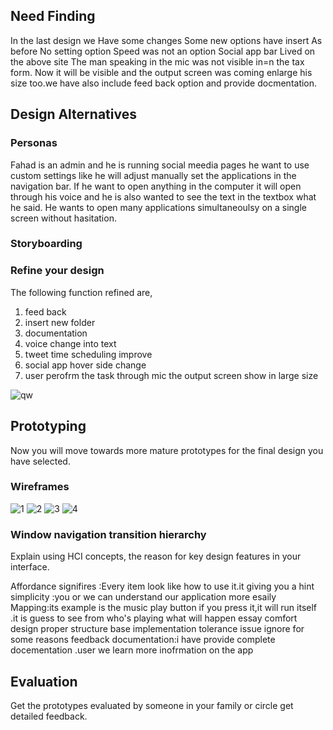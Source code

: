 ## Need Finding ##
In the last design we Have some changes Some new options have insert As before No setting option Speed ​​was not an option Social app bar Lived on the above site
The man speaking in the mic was not visible in=n the tax form. 
Now it will be visible and the output screen was coming enlarge his size too.we have also include feed back option and provide docmentation.

## Design Alternatives ##

### Personas ###
Fahad is an admin and he is running social meedia pages he want to use custom settings like he will adjust manually set the applications in the navigation bar. If he want to open anything in the computer it will open through his voice and he is also wanted to see the text in the textbox what he said. He wants to open many applications simultaneoulsy on a single screen without hasitation.

### Storyboarding ###

### Refine your design ###

The following function refined are, 
1) feed back 
2) insert new folder 
3) documentation 
4) voice change into text
5) tweet time scheduling improve 
6) social app hover side change 
7) user perofrm the task through mic the output screen show in large size

![qw](https://user-images.githubusercontent.com/66660943/88834723-ac83e200-d1ed-11ea-9f2a-6c3221a3f2ba.jpeg)


## Prototyping ##
Now you will move towards more mature prototypes for the final design you have selected.

### Wireframes

![1](https://user-images.githubusercontent.com/51967342/88836418-1604f000-d1f0-11ea-8402-ad288bf37b2a.png)
![2](https://user-images.githubusercontent.com/51967342/88836429-19987700-d1f0-11ea-92ec-fd9ef710b72c.png)
![3](https://user-images.githubusercontent.com/51967342/88836436-1bfad100-d1f0-11ea-90bf-2bc5ab35ad11.png)
![4](https://user-images.githubusercontent.com/51967342/88836445-1e5d2b00-d1f0-11ea-9629-4abc394de554.png)

### Window navigation transition hierarchy

Explain using HCI concepts, the reason for key design features in your interface.

Affordance signifires :Every item look like how to use it.it giving you a hint 
simplicity :you or we can  understand our application more esaily
Mapping:its example is the music play button if you press it,it will run itself .it is guess to see from who's playing what will happen
essay comfort design 
proper structure base implementation
tolerance issue ignore for some reasons
feedback 
documentation:i have provide complete docementation .user we learn more inofrmation on the app 



## Evaluation ##
Get the prototypes evaluated by someone in your family or circle get detailed feedback.

